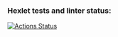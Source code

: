### Hexlet tests and linter status:
[![Actions Status](https://github.com/pavel-likharev/frontend-project-lvl1/workflows/hexlet-check/badge.svg)](https://github.com/pavel-likharev/frontend-project-lvl1/actions)